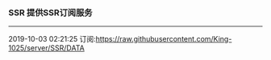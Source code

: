 ### SSR 提供SSR订阅服务
---
2019-10-03 02:21:25 订阅:https://raw.githubusercontent.com/King-1025/server/SSR/DATA
